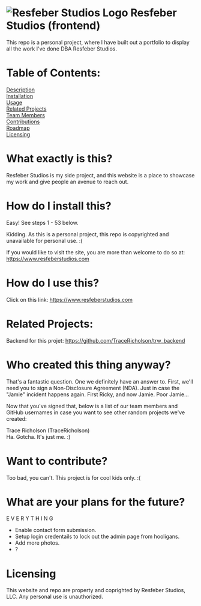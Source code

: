 # ![Resfeber Studios Logo](https://www.dropbox.com/s/wz26v4t9i5sk4q1/resfeberlogo_readme.png?raw=1) Resfeber Studios (frontend)
This repo is a personal project, where I have built out a portfolio to display all the work I've done DBA Resfeber Studios.

# Table of Contents:
[Description](#what-exactly-is-this)<br/>
[Installation](#how-do-i-install-this)<br/>
[Usage](#how-do-i-use-this)<br/>
[Related Projects](#related-projects)<br/>
[Team Members](#who-created-this-thing-anyway)<br/>
[Contributions](#want-to-contribute)<br/>
[Roadmap](#what-are-our-plans-for-the-future)<br/>
[Licensing](#licensing)<br/>

# What exactly is this?
Resfeber Studios is my side project, and this website is a place to showcase my work and give people an avenue to reach out.

# How do I install this?
Easy!  See steps 1 - 53 below.

Kidding.  As this is a personal project, this repo is copyrighted and unavailable for personal use.  :(

If you would like to visit the site, you are more than welcome to do so at: https://www.resfeberstudios.com



# How do I use this?

Click on this link: https://www.resfeberstudios.com

# Related Projects:
Backend for this projet: https://github.com/TraceRicholson/trw_backend

# Who created this thing anyway?
That's a fantastic question.  One we definitely have an answer to.  First, we'll need you to sign a Non-Disclosure Agreement (NDA).  Just in case the "Jamie" incident happens again.  First Ricky, and now Jamie.  Poor Jamie...

Now that you've signed that, below is a list of our team members and GitHub usernames in case you want to see other random projects we've created:<br/>


Trace Richolson (TraceRicholson)<br/>
Ha.  Gotcha.  It's just me. :)


# Want to contribute?
Too bad, you can't.  This project is for cool kids only. :(

# What are your plans for the future?
E V E R Y T H I N G
- Enable contact form submission.
- Setup login credentails to lock out the admin page from hooligans.
- Add more photos.
- ?

# Licensing
This website and repo are property and coprighted by Resfeber Studios, LLC.  Any personal use is unauthorized.